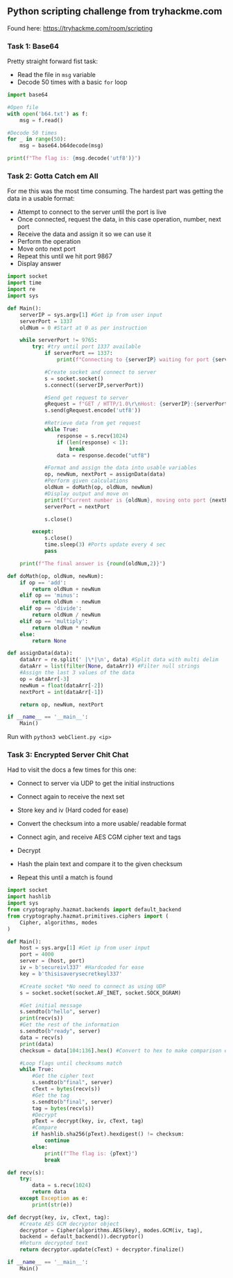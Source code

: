 ## Python scripting challenge from tryhackme.com 
Found here: https://tryhackme.com/room/scripting

### Task 1: Base64

Pretty straight forward fist task:
- Read the file in `msg` variable
- Decode 50 times with a basic `for` loop

```python
import base64

#Open file
with open('b64.txt') as f:
    msg = f.read()

#Decode 50 times
for _ in range(50):
    msg = base64.b64decode(msg)

print(f"The flag is: {msg.decode('utf8')}")
```

### Task 2: Gotta Catch em All 

For me this was the most time consuming. The hardest part was getting the data in a usable format:
- Attempt to connect to the server until the port is live
- Once connected, request the data, in this case operation, number, next port 
- Receive the data and assign it so we can use it
- Perform the operation 
- Move onto next port
- Repeat this until we hit port 9867
- Display answer

```python 
import socket
import time
import re
import sys

def Main():
    serverIP = sys.argv[1] #Get ip from user input
    serverPort = 1337
    oldNum = 0 #Start at 0 as per instruction

    while serverPort != 9765:
        try: #try until port 1337 available
            if serverPort == 1337:
                print(f"Connecting to {serverIP} waiting for port {serverPort} to become available...")

            #Create socket and connect to server
            s = socket.socket()
            s.connect((serverIP,serverPort))

            #Send get request to server
            gRequest = f"GET / HTTP/1.0\r\nHost: {serverIP}:{serverPort}\r\n\r\n"
            s.send(gRequest.encode('utf8'))

            #Retrieve data from get request
            while True:
                response = s.recv(1024)
                if (len(response) < 1):
                    break
                data = response.decode("utf8")

            #Format and assign the data into usable variables
            op, newNum, nextPort = assignData(data)
            #Perform given calculations
            oldNum = doMath(op, oldNum, newNum)
            #Display output and move on
            print(f"Current number is {oldNum}, moving onto port {nextPort}")
            serverPort = nextPort

            s.close()

        except:
            s.close()
            time.sleep(3) #Ports update every 4 sec
            pass

    print(f"The final answer is {round(oldNum,2)}")

def doMath(op, oldNum, newNum):
    if op == 'add':
        return oldNum + newNum
    elif op == 'minus':
        return oldNum - newNum
    elif op == 'divide':
        return oldNum / newNum
    elif op == 'multiply':
        return oldNum * newNum
    else:
        return None

def assignData(data):
    dataArr = re.split(' |\*|\n', data) #Split data with multi delim
    dataArr = list(filter(None, dataArr)) #Filter null strings
    #Assign the last 3 values of the data
    op = dataArr[-3]
    newNum = float(dataArr[-2])
    nextPort = int(dataArr[-1])

    return op, newNum, nextPort

if __name__ == '__main__':
    Main()
```

Run with `python3 webClient.py <ip>`

### Task 3: Encrypted Server Chit Chat 

Had to visit the docs a few times for this one:
- Connect to server via UDP to get the initial instructions
- Connect again to receive the next set 
- Store key and iv (Hard coded for ease)
- Convert the checksum into a more usable/ readable format 

- Connect agin, and receive AES CGM cipher text and tags
- Decrypt 
- Hash the plain text and compare it to the given checksum
- Repeat this until a match is found

```python 
import socket
import hashlib
import sys
from cryptography.hazmat.backends import default_backend
from cryptography.hazmat.primitives.ciphers import (
    Cipher, algorithms, modes
)

def Main():
    host = sys.argv[1] #Get ip from user input
    port = 4000
    server = (host, port)
    iv = b'secureivl337' #Hardcoded for ease
    key = b'thisisaverysecretkeyl337'

    #Create socket *No need to connect as using UDP
    s = socket.socket(socket.AF_INET, socket.SOCK_DGRAM)

    #Get initial message
    s.sendto(b"hello", server)
    print(recv(s))
    #Get the rest of the information
    s.sendto(b"ready", server)
    data = recv(s)
    print(data)
    checksum = data[104:136].hex() #Convert to hex to make comparison easier

    #Loop flags until checksums match
    while True:
        #Get the cipher text
        s.sendto(b"final", server)
        cText = bytes(recv(s))
        #Get the tag
        s.sendto(b"final", server)
        tag = bytes(recv(s))
        #Decrypt
        pText = decrypt(key, iv, cText, tag)
        #Compare
        if hashlib.sha256(pText).hexdigest() != checksum:
            continue
        else:
            print(f"The flag is: {pText}")
            break

def recv(s):
    try:
        data = s.recv(1024)
        return data
    except Exception as e:
        print(str(e))

def decrypt(key, iv, cText, tag):
    #Create AES GCM decryptor object
    decryptor = Cipher(algorithms.AES(key), modes.GCM(iv, tag),
    backend = default_backend()).decryptor()
    #Return decrypted text
    return decryptor.update(cText) + decryptor.finalize()

if __name__ == '__main__':
    Main()
```
